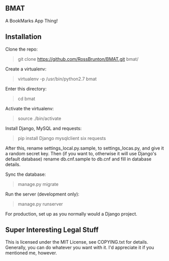 ## BMAT ##
A BookMarks App Thing!

## Installation ##
Clone the repo:
> git clone https://github.com/RossBrunton/BMAT.git bmat/

Create a virtualenv:
> virtualenv -p /usr/bin/python2.7 bmat

Enter this directory:
> cd bmat

Activate the virtualenv:
> source ./bin/activate

Install Django, MySQL and requests:
> pip install Django mysqlclient six requests

After this, rename settings_local.py.sample, to settings_locas.py, and give it a random secret key. Then (if you want
to, otherwise it will use Django's default database) rename db.cnf.sample to db.cnf and fill in database details.

Sync the database:
> manage.py migrate

Run the server (development only):
> manage.py runserver

For production, set up as you normally would a Django project.

## Super Interesting Legal Stuff ##
This is licensed under the MIT License, see COPYING.txt for details.
Generally, you can do whatever you want with it. I'd appreciate it if you mentioned me, however.
